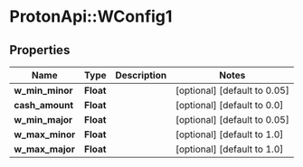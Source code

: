 # ProtonApi::WConfig1

## Properties
Name | Type | Description | Notes
------------ | ------------- | ------------- | -------------
**w_min_minor** | **Float** |  | [optional] [default to 0.05]
**cash_amount** | **Float** |  | [optional] [default to 0.0]
**w_min_major** | **Float** |  | [optional] [default to 0.05]
**w_max_minor** | **Float** |  | [optional] [default to 1.0]
**w_max_major** | **Float** |  | [optional] [default to 1.0]



